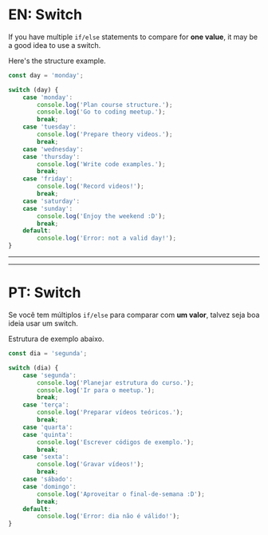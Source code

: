 # EN: Switch

If you have multiple ```if/else``` statements to compare for **one value**, it may be a good idea to use a switch.

Here's the structure example.

```javascript
const day = 'monday';

switch (day) {
    case 'monday':
        console.log('Plan course structure.');
        console.log('Go to coding meetup.');
        break;
    case 'tuesday':
        console.log('Prepare theory videos.');
        break;
    case 'wednesday':
    case 'thursday':
        console.log('Write code examples.');
        break;
    case 'friday':
        console.log('Record videos!');
        break;
    case 'saturday':
    case 'sunday':
        console.log('Enjoy the weekend :D');
        break;
    default:
        console.log('Error: not a valid day!');
}
```

---
---

# PT: Switch

Se você tem múltiplos ```if/else``` para comparar com **um valor**, talvez seja boa ideia usar um switch. 

Estrutura de exemplo abaixo.

```javascript
const dia = 'segunda';

switch (dia) {
    case 'segunda':
        console.log('Planejar estrutura do curso.');
        console.log('Ir para o meetup.');
        break;
    case 'terça':
        console.log('Preparar vídeos teóricos.');
        break;
    case 'quarta':
    case 'quinta':
        console.log('Escrever códigos de exemplo.');
        break;
    case 'sexta':
        console.log('Gravar vídeos!');
        break;
    case 'sábado':
    case 'domingo':
        console.log('Aproveitar o final-de-semana :D');
        break;
    default:
        console.log('Error: dia não é válido!');
}
```